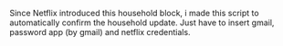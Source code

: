 Since Netflix introduced this household block, i made this script to automatically confirm the household update.
Just have to insert gmail, password app (by gmail) and netflix credentials.
